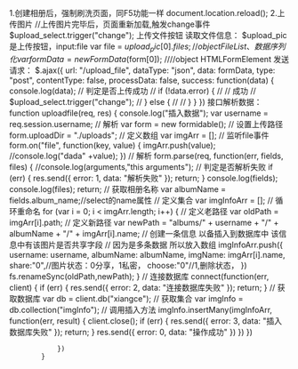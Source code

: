 1.创建相册后，强制刷洗页面，同F5功能一样
     document.location.reload();
2.上传图片
    //上传图片完毕后，页面重新加载,触发change事件
    $upload_select.trigger("change");
    上传文件按钮
        读取文件信息：
            $upload_pic是上传按钮，input:file
            var file = $upload_pic[0].files;//object FileList、
            数据序列化
            var formData = new FormData($form[0]); ////object HTMLFormElement
            发送请求：
            $.ajax({
                    url: "/upload_file",
                    dataType: "json",
                    data: formData,
                    type: "post",
                    contentType: false,
                    processData: false,
                    success: function(data) {
                        console.log(data);
                        // 判定是否上传成功
                        // if (!data.error) {
                        //     // 成功
                        //     $upload_select.trigger("change");
                        // } else {
                        //
                        // }
                    }
                })
         接口解析数据：
            function uploadfile(req, res) {
                console.log("插入数据");
                var username = req.session.username;
                // 解析
                var form = new formidable();
                // 设置上传路径
                form.uploadDir = "./uploads";
                // 定义数组
                var imgArr = [];
                // 监听file事件
                form.on("file", function(key, value) {
                    imgArr.push(value);
                    //console.log("dada" +value);
                })
                // 解析
                form.parse(req, function(err, fields, files) {
                    //console.log(arguments,"this arguments");
                    // 判定是否解析失败
                    if (err) {
                        res.send({
                            error: 1,
                            data: "解析失败"
                        });
                        return;
                    }
                    console.log(fields);
                    console.log(files);
                    return;
                    // 获取相册名称
                    var albumName = fields.album_name;//select的name属性
                    // 定义集合
                    var imgInfoArr = [];
                    // 循环重命名
                    for (var i = 0; i < imgArr.length; i++) {
                        // 定义老路径
                        var oldPath = imgArr[i].path;
                        // 定义新路径
                        var newPath = "albums/" + username + "/" + albumName + "/" + imgArr[i].name;
                        // 创建一条信息 以备插入到数据库中 该信息中有该图片是否共享字段
                        // 因为是多条数据 所以放入数组
                        imgInfoArr.push({
                            username: username,
                            albumName: albumName,
                            imgName: imgArr[i].name,
                            share:"0",//图片状态：0分享，1私密，
                            choose:"0"//1,删除状态，
                        })
                        fs.renameSync(oldPath,newPath);
                    }
                    // 连接数据库
                    connect(function(err, client) {
                        if (err) {
                            res.send({
                                error: 2,
                                data: "连接数据库失败"
                            });
                            return;
                        }
                        // 获取数据库
                        var db = client.db("xiangce");
                        // 获取集合
                        var imgInfo = db.collection("imgInfo");
                        // 调用插入方法
                        imgInfo.insertMany(imgInfoArr, function(err, result) {
                            client.close();
                            if (err) {
                                res.send({
                                    error: 3,
                                    data: "插入数据库失败"
                                });
                                return;
                            }
                            res.send({
                                error: 0,
                                data: "操作成功"
                            })
                        })
                    })
            
                })
            }